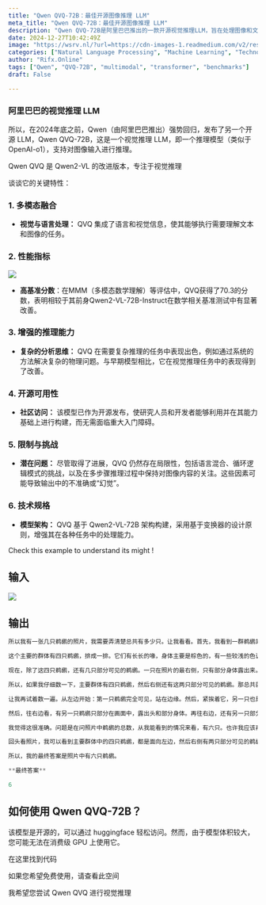 ```yaml
---
title: "Qwen QVQ-72B：最佳开源图像推理 LLM"
meta_title: "Qwen QVQ-72B：最佳开源图像推理 LLM"
description: "Qwen QVQ-72B是阿里巴巴推出的一款开源视觉推理LLM，旨在处理图像和文本的多模态任务。该模型在多模态数学理解评估中表现出色，得分达到70.3，显著提升了推理能力，尤其在复杂分析任务中。尽管存在语言混合和多步骤推理的挑战，QVQ-72B仍为研究人员和开发者提供了良好的开源访问，促进了视觉推理技术的发展。"
date: 2024-12-27T10:42:49Z
image: "https://wsrv.nl/?url=https://cdn-images-1.readmedium.com/v2/resize:fit:800/0*tmbEax6HI5uMGiJp"
categories: ["Natural Language Processing", "Machine Learning", "Technology/Web"]
author: "Rifx.Online"
tags: ["Qwen", "QVQ-72B", "multimodal", "transformer", "benchmarks"]
draft: False

---
```




### 阿里巴巴的视觉推理 LLM



所以，在2024年底之前，Qwen（由阿里巴巴推出）强势回归，发布了另一个开源 LLM，Qwen QVQ-72B，这是一个视觉推理 LLM，即一个推理模型（类似于 OpenAI-o1），支持对图像输入进行推理。

Qwen QVQ 是 Qwen2-VL 的改进版本，专注于视觉推理

谈谈它的关键特性：

### 1\. 多模态融合

* **视觉与语言处理：** QVQ 集成了语言和视觉信息，使其能够执行需要理解文本和图像的任务。

### 2\. 性能指标

![](https://wsrv.nl/?url=https://cdn-images-1.readmedium.com/v2/resize:fit:800/1*mf-CzSuaEgDV_szkhg6YKg.png)

* **高基准分数**：在MMM（多模态数学理解）等评估中，QVQ获得了70\.3的分数，表明相较于其前身Qwen2\-VL\-72B\-Instruct在数学相关基准测试中有显著改善。

### 3\. 增强的推理能力

* **复杂的分析思维：** QVQ 在需要复杂推理的任务中表现出色，例如通过系统的方法解决复杂的物理问题。与早期模型相比，它在视觉推理任务中的表现得到了改善。

### 4\. 开源可用性

* **社区访问：** 该模型已作为开源发布，使研究人员和开发者能够利用并在其能力基础上进行构建，而无需面临重大入门障碍。

### 5\. 限制与挑战

* **潜在问题：** 尽管取得了进展，QVQ 仍然存在局限性，包括语言混合、循环逻辑模式的挑战，以及在多步骤推理过程中保持对图像内容的关注。这些因素可能导致输出中的不准确或“幻觉”。

### 6\. 技术规格

* **模型架构：** QVQ 基于 Qwen2\-VL\-72B 架构构建，采用基于变换器的设计原则，增强其在各种任务中的处理能力。

Check this example to understand its might !

## 输入

![](https://wsrv.nl/?url=https://cdn-images-1.readmedium.com/v2/resize:fit:800/1*nmAvRU-UYXq-cotvy61Ubw.png)

## 输出


```python
所以我有一张几只鹈鹕的照片，我需要弄清楚总共有多少只。让我看看。首先，我看到一群鹈鹕站在看起来像是混凝土平台或者码头的地方，背景是水面。水面很平静，有小波纹，鹈鹕们几乎都朝着同一个方向，面向照片的左侧。

这个主要的群体有四只鹈鹕，排成一排。它们有长长的喙，身体主要是棕色的，有一些较浅的色调。它们的头抬得很高，似乎在休息或者等待。

现在，除了这四只鹈鹕，还有几只部分可见的鹈鹕。一只在照片的最右侧，只有部分身体露出来。它背对着相机，尾巴和部分翅膀可见。另一只稍微偏左，只有头和部分背部可见。

所以，如果我仔细数一下，主要群体有四只鹈鹕，然后右侧还有这两只部分可见的鹈鹕。那总共就是六只鹈鹕在照片中。但是等等，我应该再确认一下。也许这两只部分可见的鹈鹕实际上是同一只鹈鹕，但我不这么认为。它们似乎是不同的鸟。

让我再试着数一遍。从左边开始：第一只鹈鹕完全可见，站在边缘。然后，紧挨着它，另一只也是完全可见的。接着是第三只，第四只，都是一排。所以那是四只。

然后，往右边看，有另一只鹈鹕只部分在画面中，露出头和部分身体。再往右边，还有另一只部分可见的鹈鹕，露出尾巴和部分翅膀。所以，总共加起来就是六只鹈鹕。

我觉得这很准确。问题是在问照片中鹈鹕的总数，从我能看到的情况来看，有六只。也许我应该再看看，确保没有漏掉任何。

回头看照片，我可以看到主要群体中的四只鹈鹕，都是面向左边，然后右侧有两只部分可见的鹈鹕。不，我在背景或照片的其他地方没有看到其他鹈鹕。

所以，我的最终答案是照片中有六只鹈鹕。

**最终答案**

6
```

## 如何使用 Qwen QVQ\-72B？

该模型是开源的，可以通过 huggingface 轻松访问。然而，由于模型体积较大，您可能无法在消费级 GPU 上使用它。

在这里找到代码

如果您希望免费使用，请查看此空间

我希望您尝试 Qwen QVQ 进行视觉推理

